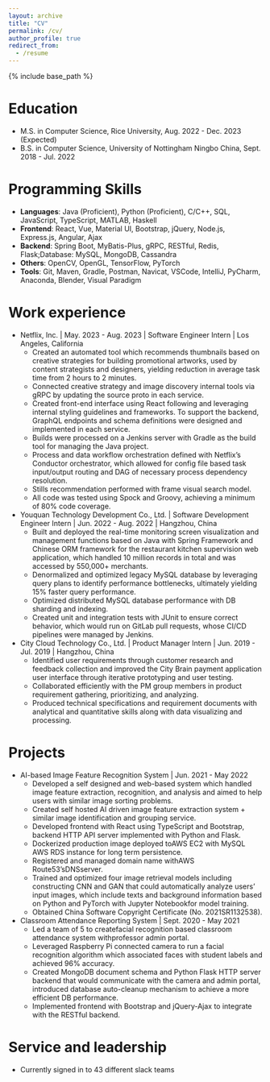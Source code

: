 ```yaml
---
layout: archive
title: "CV"
permalink: /cv/
author_profile: true
redirect_from:
  - /resume
---
```


{% include base_path %}

Education
======
* M.S. in Computer Science, Rice University, Aug. 2022 - Dec. 2023 (Expected)
* B.S. in Computer Science, University of Nottingham Ningbo China, Sept. 2018 - Jul. 2022

Programming Skills
======
- **Languages**: Java (Proficient), Python (Proficient), C/C++, SQL, JavaScript, TypeScript, MATLAB, Haskell
- **Frontend**: React, Vue, Material UI, Bootstrap, jQuery, Node.js, Express.js, Angular, Ajax
- **Backend**: Spring Boot, MyBatis-Plus, gRPC, RESTful, Redis, Flask;Database: MySQL, MongoDB, Cassandra
- **Others**: OpenCV, OpenGL, TensorFlow, PyTorch
- **Tools**: Git, Maven, Gradle, Postman, Navicat, VSCode, IntelliJ, PyCharm, Anaconda, Blender, Visual Paradigm

Work experience
======
- Netflix, Inc. | May. 2023 - Aug. 2023 | Software Engineer Intern | Los Angeles, California
  - Created an automated tool which recommends thumbnails based on creative strategies for building promotional artworks, used by content strategists and designers, yielding reduction in average task time from 2 hours to 2 minutes.
  - Connected creative strategy and image discovery internal tools via gRPC by updating the source proto in each service.
  - Created front-end interface using React following and leveraging internal styling guidelines and frameworks. To support the backend, GraphQL endpoints and schema definitions were designed and implemented in each service.
  - Builds were processed on a Jenkins server with Gradle as the build tool for managing the Java project.
  - Process and data workflow orchestration defined with Netflix’s Conductor orchestrator, which allowed for config file based task input/output routing and DAG of necessary process dependency resolution.
  - Stills recommendation performed with frame visual search model.
  - All code was tested using Spock and Groovy, achieving a minimum of 80% code coverage.
- Youquan Technology Development Co., Ltd. | Software Development Engineer Intern | Jun. 2022 - Aug. 2022 | Hangzhou, China
  - Built and deployed the real-time monitoring screen visualization and management functions based on Java with Spring Framework and Chinese ORM framework for the restaurant kitchen supervision web application, which handled 10 million records in total and was accessed by 550,000+ merchants.
  - Denormalized and optimized legacy MySQL database by leveraging query plans to identify performance bottlenecks, ultimately yielding 15% faster query performance.
  - Optimized distributed MySQL database performance with DB sharding and indexing.
  - Created unit and integration tests with JUnit to ensure correct behavior, which would run on GitLab pull requests, whose CI/CD pipelines were managed by Jenkins.
- City Cloud Technology Co., Ltd. | Product Manager Intern | Jun. 2019 - Jul. 2019 | Hangzhou, China
  - Identified user requirements through customer research and feedback collection and improved the City Brain payment application user interface through iterative prototyping and user testing.
  - Collaborated efficiently with the PM group members in product requirement gathering, prioritizing, and analyzing.
  - Produced technical specifications and requirement documents with analytical and quantitative skills along with data visualizing and processing.

Projects
======
- AI-based Image Feature Recognition System | Jun. 2021 - May 2022
  - Developed a self designed and web-based system which handled image feature extraction, recognition, and analysis and aimed to help users with similar image sorting problems.
  - Created self hosted AI driven image feature extraction system + similar image identification and grouping service.
  - Developed frontend with React using TypeScript and Bootstrap, backend HTTP API server implemented with Python and Flask.
  - Dockerized production image deployed toAWS EC2 with MySQL AWS RDS instance for long term persistence.
  - Registered and managed domain name withAWS Route53’sDNSserver.
  - Trained and optimized four image retrieval models including constructing CNN and GAN that could automatically analyze users’ input images, which include texts and background information based on Python and PyTorch with Jupyter Notebookfor model training.
  - Obtained China Software Copyright Certificate (No. 2021SR1132538).
- Classroom Attendance Reporting System | Sept. 2020 - May 2021
  - Led a team of 5 to createfacial recognition based classroom attendance system withprofessor admin portal.
  - Leveraged Raspberry Pi connected camera to run a facial recognition algorithm which associated faces with student labels and achieved 96% accuracy.
  - Created MongoDB document schema and Python Flask HTTP server backend that would communicate with the camera and admin portal, introduced database auto-cleanup mechanism to achieve a more efficient DB performance.
  - Implemented frontend with Bootstrap and jQuery-Ajax to integrate with the RESTful backend.
  
Service and leadership
======
* Currently signed in to 43 different slack teams
